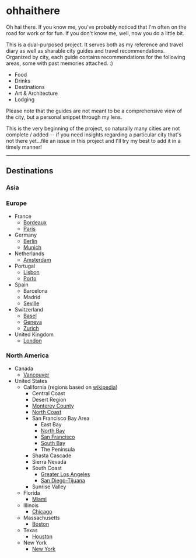 # ohhaithere

Oh hai there. If you know me, you've probably noticed that I'm often on the road for work or for fun. If you don't know me, well, now you do a little bit.

This is a dual-purposed project. It serves both as my reference and travel diary as well as sharable city guides and travel recommendations. Organized by city, each guide contains recommendations for the following areas, some with past memories attached. :) 
- Food
- Drinks
- Destinations
- Art & Architecture
- Lodging

Please note that the guides are not meant to be a comprehensive view of the city, but a personal snippet through my lens.

This is the very beginning of the project, so naturally many cities are not complete / added -- if you need insights regarding a particular city that's not there yet...file an issue in this project and I'll try my best to add it in a timely manner!

----------

## Destinations

### Asia

### Europe

- France
    - [Bordeaux](/europe/france/bordeaux.md)
    - [Paris](/europe/france/paris.md)
- Germany
    - [Berlin](europe/germany/berlin.md)
    - [Munich](europe/germany/munich.md)
- Netherlands
    - [Amsterdam](europe/netherlands/amsterdam.md)
- Portugal
    - [Lisbon](/europe/portugal/lisbon.md)
    - [Porto](/europe/portugal/porto.md)
- Spain
    - Barcelona
    - Madrid
    - [Seville](/europe/spain/seville.md)
- Switzerland
    - [Basel](europe/switzerland/basel.md)
    - [Geneva](europe/switzerland/geneva.md)
    - [Zurich](europe/switzerland/zurich.md)
- United Kingdom
    - [London](europe/united-kingdom/london.md)

### North America

- Canada
    - [Vancouver](north-america/canada/vancouver.md)
- United States
    - California (regions based on [wikipedia](https://en.wikipedia.org/wiki/List_of_regions_of_California))
        - Central Coast
        - Desert Region
        - [Monterey County](north-america/united-states/california/monterey-county.md)
        - [North Coast](north-america/united-states/california/north-coast.md)
        - San Francisco Bay Area 
            - East Bay
            - [North Bay](north-america/united-states/california/north-bay.md)
            - [San Francisco](north-america/united-states/california/san-francisco.md)
            - [South Bay](north-america/united-states/california/south-bay.md)
            - The Peninsula
        - Shasta Cascade
        - Sierra Nevada
        - South Coast
            - [Greater Los Angeles](north-america/united-states/california/greater-los-angeles.md)
            - [San Diego-Tijuana](north-america/united-states/california/san-diego-tijuana.md)
        - Sunrise Valley
    - Florida
        - [Miami](north-america/united-states/florida/miami.md)
    - Illinois
        - [Chicago](north-america/united-states/illinois/chicago.md)
    - Massachusetts
        - [Boston](north-america/united-states/massachusetts/boston.md)
    - Texas
        - [Houston](north-america/united-states/texas/houston.md)
    - New York
        - [New York](north-america/united-states/new-york/new-york.md)